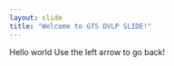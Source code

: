 ```yaml
---
layout: slide
title: "Welcome to GTS DVLP SLIDE!"
---
```

Hello world
Use the left arrow to go back!